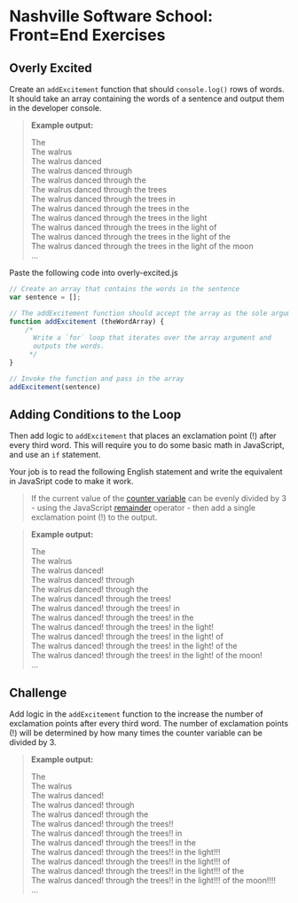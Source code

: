 # Nashville Software School: Front=End Exercises

## Overly Excited

Create an `addExcitement` function that should `console.log()` rows of words. It should take an array containing the words of a sentence and output them in the developer console.

> **Example output:**  
>  
> The   
> The walrus    
> The walrus danced      
> The walrus danced through     
> The walrus danced through the     
> The walrus danced through the trees         
> The walrus danced through the trees in            
> The walrus danced through the trees in the        
> The walrus danced through the trees in the light  
> The walrus danced through the trees in the light of   
> The walrus danced through the trees in the light of the    
> The walrus danced through the trees in the light of the moon  
> ...

Paste the following code into overly-excited.js

```js
// Create an array that contains the words in the sentence
var sentence = [];

// The addExcitement function should accept the array as the sole argument
function addExcitement (theWordArray) {
    /*
      Write a `for` loop that iterates over the array argument and
      outputs the words.
     */
}

// Invoke the function and pass in the array
addExcitement(sentence)
```

## Adding Conditions to the Loop

Then add logic to `addExcitement` that places an exclamation point (!) after every third word. This will require you to do some basic math in JavaScript, and use an `if` statement.

Your job is to read the following English statement and write the equivalent in JavaSript code to make it work.

> If the current value of the [counter variable](https://developer.mozilla.org/en-US/docs/Web/JavaScript/Reference/Statements/for) can be evenly divided by 3 - using the JavaScript [remainder](https://developer.mozilla.org/en-US/docs/Web/JavaScript/Reference/Operators/Arithmetic_Operators#Remainder) operator - then add a single exclamation point (!) to the output.

> **Example output:**  
>  
> The               
> The walrus            
> The walrus danced!                
> The walrus danced! through            
> The walrus danced! through the            
> The walrus danced! through the trees!         
> The walrus danced! through the trees! in          
> The walrus danced! through the trees! in the          
> The walrus danced! through the trees! in the light!           
> The walrus danced! through the trees! in the light! of            
> The walrus danced! through the trees! in the light! of the        
> The walrus danced! through the trees! in the light! of the moon!      
> ...


## Challenge

Add logic in the `addExcitement` function to the increase the number of exclamation points after every third word. The number of exclamation points (!) will be determined by how many times the counter variable can be divided by 3. 


> **Example output:**  
>  
> The                   
> The walrus            
> The walrus danced!            
> The walrus danced! through            
> The walrus danced! through the            
> The walrus danced! through the trees!!            
> The walrus danced! through the trees!! in         
> The walrus danced! through the trees!! in the             
> The walrus danced! through the trees!! in the light!!!            
> The walrus danced! through the trees!! in the light!!! of             
> The walrus danced! through the trees!! in the light!!! of the             
> The walrus danced! through the trees!! in the light!!! of the moon!!!!            
> ...
